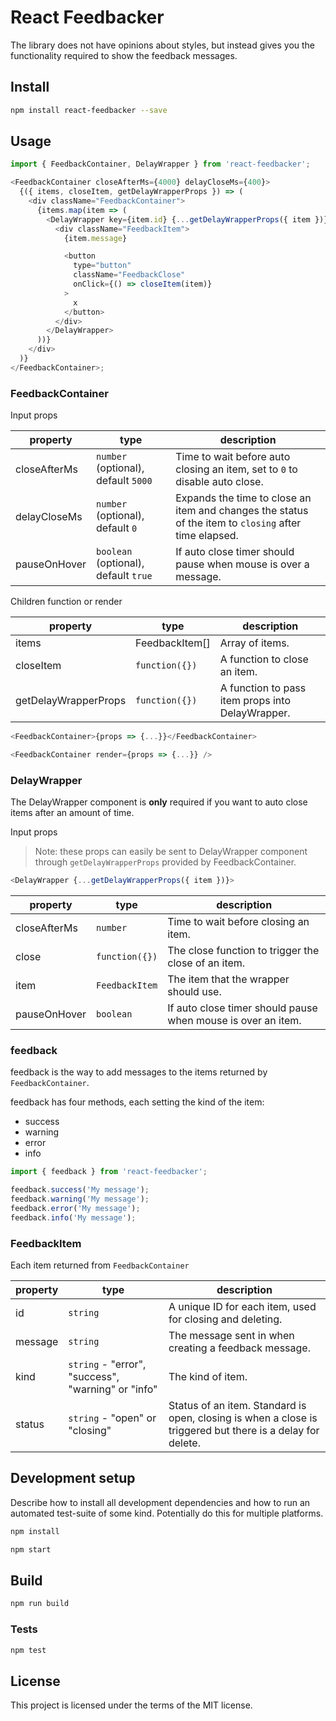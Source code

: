 # React Feedbacker

The library does not have opinions about styles, but instead gives you the functionality required to show the feedback messages.

## Install

```bash
npm install react-feedbacker --save
```

## Usage

```javascript
import { FeedbackContainer, DelayWrapper } from 'react-feedbacker';

<FeedbackContainer closeAfterMs={4000} delayCloseMs={400}>
  {({ items, closeItem, getDelayWrapperProps }) => (
    <div className="FeedbackContainer">
      {items.map(item => (
        <DelayWrapper key={item.id} {...getDelayWrapperProps({ item })}>
          <div className="FeedbackItem">
            {item.message}

            <button
              type="button"
              className="FeedbackClose"
              onClick={() => closeItem(item)}
            >
              x
            </button>
          </div>
        </DelayWrapper>
      ))}
    </div>
  )}
</FeedbackContainer>;
```

### FeedbackContainer

Input props

| property     | type                                 | description                                                                                           |
| ------------ | ------------------------------------ | ----------------------------------------------------------------------------------------------------- |
| closeAfterMs | `number` (optional), default `5000`  | Time to wait before auto closing an item, set to `0` to disable auto close.                           |
| delayCloseMs | `number` (optional), default `0`     | Expands the time to close an item and changes the status of the item to `closing` after time elapsed. |
| pauseOnHover | `boolean` (optional), default `true` | If auto close timer should pause when mouse is over a message.                                        |

Children function or render

| property             | type           | description                                      |
| -------------------- | -------------- | ------------------------------------------------ |
| items                | FeedbackItem[] | Array of items.                                  |
| closeItem            | `function({})` | A function to close an item.                     |
| getDelayWrapperProps | `function({})` | A function to pass item props into DelayWrapper. |

```javascript
<FeedbackContainer>{props => {...}}</FeedbackContainer>
```

```javascript
<FeedbackContainer render={props => {...}} />
```

### DelayWrapper

The DelayWrapper component is **only** required if you want to auto close items after an amount of time.

Input props

> Note: these props can easily be sent to DelayWrapper component through `getDelayWrapperProps` provided by FeedbackContainer.

```javascript
<DelayWrapper {...getDelayWrapperProps({ item })}>
```

| property     | type           | description                                                  |
| ------------ | -------------- | ------------------------------------------------------------ |
| closeAfterMs | `number`       | Time to wait before closing an item.                         |
| close        | `function({})` | The close function to trigger the close of an item.          |
| item         | `FeedbackItem` | The item that the wrapper should use.                        |
| pauseOnHover | `boolean`      | If auto close timer should pause when mouse is over an item. |

### feedback

feedback is the way to add messages to the items returned by `FeedbackContainer`.

feedback has four methods, each setting the kind of the item:

- success
- warning
- error
- info

```javascript
import { feedback } from 'react-feedbacker';

feedback.success('My message');
feedback.warning('My message');
feedback.error('My message');
feedback.info('My message');
```

### FeedbackItem

Each item returned from `FeedbackContainer`

| property | type                                               | description                                                                                                |
| -------- | -------------------------------------------------- | ---------------------------------------------------------------------------------------------------------- |
| id       | `string`                                           | A unique ID for each item, used for closing and deleting.                                                  |
| message  | `string`                                           | The message sent in when creating a feedback message.                                                      |
| kind     | `string` - "error", "success", "warning" or "info" | The kind of item.                                                                                          |
| status   | `string` - "open" or "closing"                     | Status of an item. Standard is open, closing is when a close is triggered but there is a delay for delete. |

## Development setup

Describe how to install all development dependencies and how to run an automated test-suite of some kind. Potentially do this for multiple platforms.

```sh
npm install
```

```sh
npm start
```

## Build

```sh
npm run build
```

### Tests

```sh
npm test
```

## License

This project is licensed under the terms of the MIT license.

